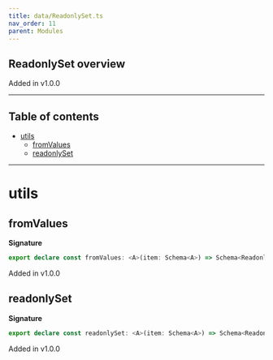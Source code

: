 ```yaml
---
title: data/ReadonlySet.ts
nav_order: 11
parent: Modules
---
```


## ReadonlySet overview

Added in v1.0.0

---

<h2 class="text-delta">Table of contents</h2>

- [utils](#utils)
  - [fromValues](#fromvalues)
  - [readonlySet](#readonlyset)

---

# utils

## fromValues

**Signature**

```ts
export declare const fromValues: <A>(item: Schema<A>) => Schema<ReadonlySet<A>>
```

Added in v1.0.0

## readonlySet

**Signature**

```ts
export declare const readonlySet: <A>(item: Schema<A>) => Schema<ReadonlySet<A>>
```

Added in v1.0.0
